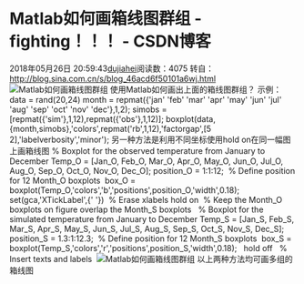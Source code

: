 # Matlab如何画箱线图群组 - fighting！！！ - CSDN博客
2018年05月26日 20:59:43[dujiahei](https://me.csdn.net/dujiahei)阅读数：4075
转自：http://blog.sina.com.cn/s/blog_46acd6f50101a6wj.html
![Matlab如何画箱线图群组](http://s13.sinaimg.cn/mw690/46acd6f5tx6BuHdLB6c0c&690)
使用Matlab如何画出上面的箱线图群组？
示例：
data = rand(20,24)
month = repmat({'jan' 'feb' 'mar' 'apr' 'may' 'jun' 'jul' 'aug' 'sep' 'oct' 'nov' 'dec'},1,2);
simobs = [repmat({'sim'},1,12),repmat({'obs'},1,12)];
boxplot(data,{month,simobs},'colors',repmat('rb',1,12),'factorgap',[5 2],'labelverbosity','minor');
另一种方法是利用不同坐标使用hold on在同一幅图上画箱线图
% Boxplot for the observed temperature from January to December
Temp_O = [Jan_O, Feb_O, Mar_O, Apr_O, May_O, Jun_O, Jul_O, Aug_O, Sep_O, Oct_O, Nov_O, Dec_O];
position_O = 1:1:12; 
% Define position for 12 Month_O boxplots 
box_O = boxplot(Temp_O,'colors','b','positions',position_O,'width',0.18);
set(gca,'XTickLabel',{' '})  % Erase xlabels
hold on  % Keep the Month_O boxplots on figure overlap the Month_S boxplots  
% Boxplot for the simulated temperature from January to December
Temp_S = [Jan_S, Feb_S, Mar_S, Apr_S, May_S, Jun_S, Jul_S, Aug_S, Sep_S, Oct_S, Nov_S, Dec_S];
position_S = 1.3:1:12.3;  % Define position for 12 Month_S boxplots 
box_S = boxplot(Temp_S,'colors','r','positions',position_S,'width',0.18);  
hold off   % Insert texts and labels 
![Matlab如何画箱线图群组](http://s5.sinaimg.cn/mw690/001ifd9bty6EUJT8kRKe4&690)
以上两种方法均可画多组的箱线图
